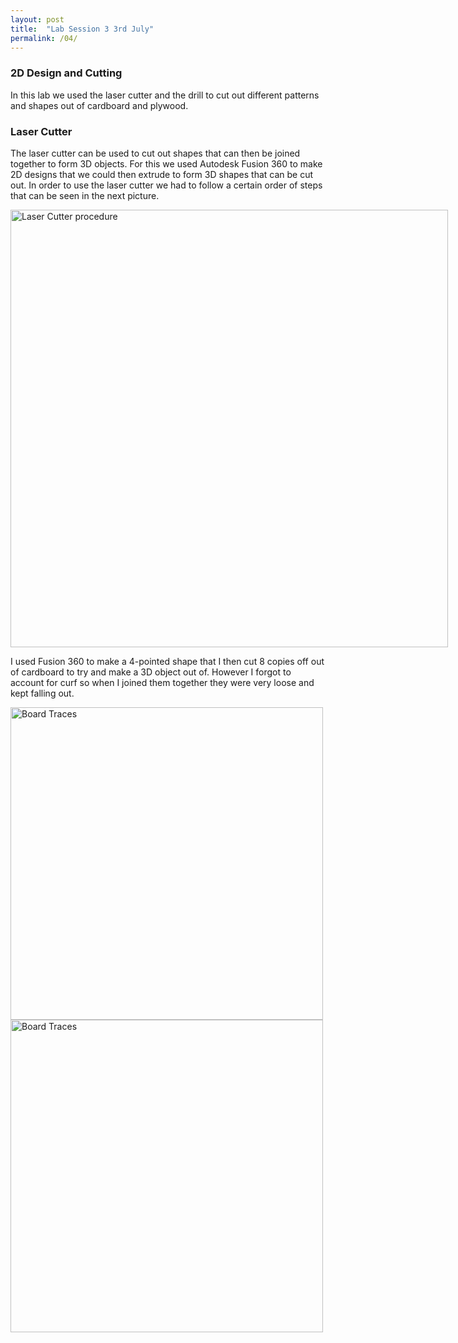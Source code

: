 ```yaml
---
layout: post
title:  "Lab Session 3 3rd July"
permalink: /04/
---
```


### 2D Design and Cutting

In this lab we used the laser cutter and the drill to cut out different patterns and shapes out of cardboard and plywood.

### Laser Cutter

The laser cutter can be used to cut out shapes that can then be joined together to form 3D objects. For this we used Autodesk Fusion 360 to make 2D designs that we could then extrude to form 3D shapes that can be cut out. In order to use the laser cutter we had to follow a certain order of steps that can be seen in the next picture.

<img src="procedure.jpeg" alt="Laser Cutter procedure" style="height: 700px; max-width: 500%">

I used Fusion 360 to make a 4-pointed shape that I then cut 8 copies off out of cardboard to try and make a 3D object out of. However I forgot to account for curf so when I joined them together they were very loose and kept falling out.

<img src="design.jpeg" alt="Board Traces" style="height: 500px; max-width: 500%">

<img src="shapes.jpeg" alt="Board Traces" style="height: 500px; max-width: 500%">


<!-- You can include comments that will not be translated to HTML -->

<!-- You can include links and images in the following format: -->



